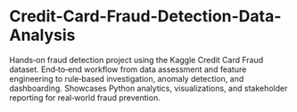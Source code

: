 # Credit-Card-Fraud-Detection-Data-Analysis
Hands‑on fraud detection project using the Kaggle Credit Card Fraud dataset. End‑to‑end workflow from data assessment and feature engineering to rule‑based investigation, anomaly detection, and dashboarding. Showcases Python analytics, visualizations, and stakeholder reporting for real‑world fraud prevention.
